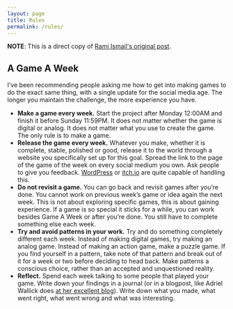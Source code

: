 ```yaml
---
layout: page
title: Rules
permalink: /rules/
---
```


**NOTE**: This is a direct copy of [Rami Ismail's original post](http://ramiismail.com/2014/02/game-a-week/).

## A Game A Week

I’ve been recommending people asking me how to get into making games to do the exact same thing, with a single update for the social media age. The longer you maintain the challenge, the more experience you have.

* **Make a game every week.** Start the project after Monday 12:00AM and finish it before Sunday 11:59PM. It does not matter whether the game is digital or analog. It does not matter what you use to create the game. The only rule is to make a game.
* **Release the game every week.** Whatever you make, whether it is complete, stable, polished or good, release it to the world through a website you specifically set up for this goal. Spread the link to the page of the game of the week on every social medium you own. Ask people to give you feedback. [WordPress](http://wordpress.com/) or [itch.io](http://itch.io/) are quite capable of handling this.
* **Do not revisit a game.** You can go back and revisit games after you’re done. You cannot work on previous week’s game or idea again the next week. This is not about exploring specific games, this is about gaining experience. If a game is so special it sticks for a while, you can work besides Game A Week or after you’re done. You still have to complete something else each week.
* **Try and avoid patterns in your work.** Try and do something completely different each week. Instead of making digital games, try making an analog game. Instead of making an action game, make a puzzle game. If you find yourself in a pattern, take note of that pattern and break out of it for a week or two before deciding to head back. Make patterns a conscious choice, rather than an accepted and unquestioned reality.
* **Reflect.** Spend each week talking to some people that played your game. Write down your findings in a journal (or in a blogpost, like Adriel Wallick does [at her excellent blog](http://msminotaur.com/blog/)). Write down what you made, what went right, what went wrong and what was interesting.
